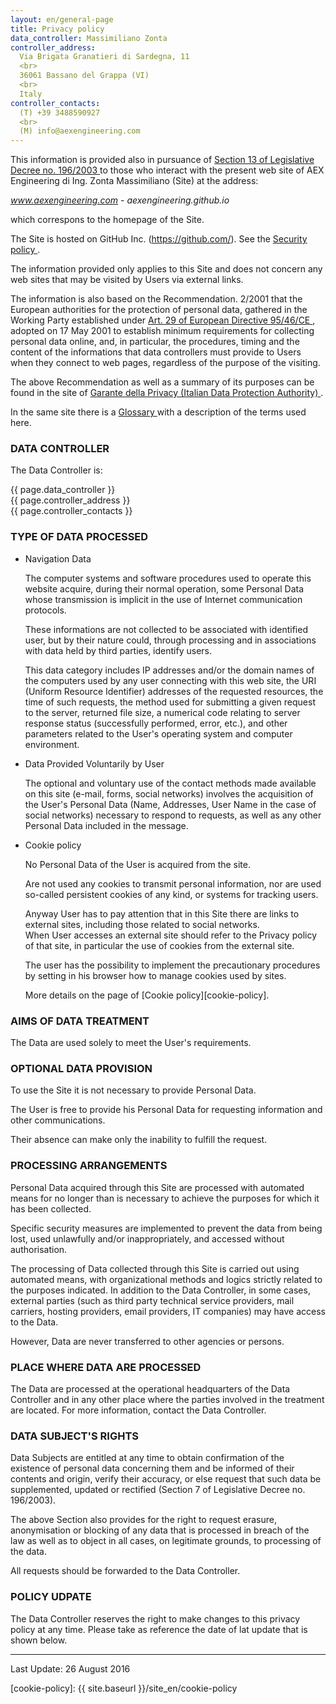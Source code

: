 ```yaml
---
layout: en/general-page
title: Privacy policy
data_controller: Massimiliano Zonta
controller_address:
  Via Brigata Granatieri di Sardegna, 11
  <br>
  36061 Bassano del Grappa (VI)
  <br>
  Italy
controller_contacts:
  (T) +39 3488590927
  <br>
  (M) info@aexengineering.com
---
```


This information is provided also in pursuance of [Section 13 of Legislative Decree no. 196/2003 <i class="fa fa-external-link"></i>][garante-privacy-art13-196-2003] to those who interact with the present web site of AEX Engineering di Ing. Zonta Massimiliano (Site) at the address:

*www.aexengineering.com* - *aexengineering.github.io*

which correspons to the homepage of the Site.

The Site is hosted on GitHub Inc. (https://github.com/). See the [Security policy <i class="fa fa-external-link"></i>][github-security].

The information provided only applies to this Site and does not concern any web sites that may be visited by Users via external links.

The information is also based on the Recommendation. 2/2001 that the European authorities for the protection of personal data, gathered in the Working Party established under [Art. 29 of European Directive 95/46/CE <i class="fa fa-external-link"></i>][direttiva-CE-95-46-art29], adopted on 17 May 2001 to establish minimum requirements for collecting personal data online, and, in particular, the procedures, timing and the content of the informations that data controllers must provide to Users when they connect to web pages, regardless of the purpose of the visiting.

The above Recommendation as well as a summary of its purposes can be found in the site of [Garante della Privacy (Italian Data Protection Authority) <i class="fa fa-external-link"></i>][garante-privacy-home].

In the same site there is a [Glossary <i class="fa fa-external-link"></i>][garante-privacy-glossario] with a description of the terms used here.

### DATA CONTROLLER

The Data Controller is:

{{ page.data_controller }} <br>
{{ page.controller_address }} <br>
{{ page.controller_contacts }}

### TYPE OF DATA PROCESSED

* Navigation Data

  The computer systems and software procedures used to operate this website acquire, during their normal operation, some Personal Data whose transmission is implicit in the use of Internet communication protocols.

  These informations are not collected to be associated with identified user, but by their nature could, through processing and in associations with data held by third parties, identify users.

  This data category includes IP addresses and/or the domain names of the computers used by any user connecting with this web site, the URI (Uniform Resource Identifier) addresses of the requested resources, the time of such requests, the method used for submitting a given request to the server, returned file size, a numerical code relating to server response status (successfully performed, error, etc.), and other parameters related to the User's operating system and computer environment.

* Data Provided Voluntarily by User

  The optional and voluntary use of the contact methods made available on this site (e-mail, forms, social networks) involves the acquisition of the User's Personal Data (Name, Addresses, User Name in the case of social networks) necessary to respond to requests, as well as any other Personal Data included in the message.

* Cookie policy

  No Personal Data of the User is acquired from the site.

  Are not used any cookies to transmit personal information, nor are used so-called persistent cookies of any kind, or systems for tracking users.

  Anyway User has to pay attention that in this Site there are links to external sites, including those related to social networks.<br>
  When User accesses an external site should refer to the Privacy policy of that site, in particular the use of cookies from the external site.

  The user has the possibility to implement the precautionary procedures by setting in his browser how to manage cookies used by sites.<br>

  More details on the page of [Cookie policy][cookie-policy].

### AIMS OF DATA TREATMENT

The Data are used solely to meet the User's requirements.

### OPTIONAL DATA PROVISION

To use the Site it is not necessary to provide Personal Data.

The User is free to provide his Personal Data for requesting information and other communications.

Their absence can make only the inability to fulfill the request.

### PROCESSING ARRANGEMENTS

Personal Data acquired through this Site are processed with automated means for no longer than is necessary to achieve the purposes for which it has been collected.

Specific security measures are implemented to prevent the data from being lost, used unlawfully and/or inappropriately, and accessed without authorisation.

The processing of Data collected through this Site is carried out using automated means, with organizational methods and logics strictly related to the purposes indicated.
In addition to the Data Controller, in some cases, external parties (such as third party technical service providers, mail carriers, hosting providers, email providers, IT companies) may have access to the Data.

However, Data are never transferred to other agencies or persons.

### PLACE WHERE DATA ARE PROCESSED

The Data are processed at the operational headquarters of the Data Controller and in any other place where the parties involved in the treatment are located. For more information, contact the Data Controller.

### DATA SUBJECT'S RIGHTS

Data Subjects are entitled at any time to obtain confirmation of the existence of personal data concerning them and be informed of their contents and origin, verify their accuracy, or else request that such data be supplemented, updated or rectified (Section 7 of Legislative Decree no. 196/2003).

The above Section also provides for the right to request erasure, anonymisation or blocking of any data that is processed in breach of the law as well as to object in all cases, on legitimate grounds, to processing of the data.

All requests should be forwarded to the Data Controller.

### POLICY UDPATE

The Data Controller reserves the right to make changes to this privacy policy at any time.
Please take as reference the date of lat update that is shown below.

<hr>

Last Update: 26 August 2016

<!-- Links -->

[garante-privacy-home]: http://www.garanteprivacy.it/web/guest/home_en

[garante-privacy-art13-196-2003]: http://www.garanteprivacy.it/web/guest/home/docweb/-/docweb-display/docweb/4814258

[garante-privacy-glossario]: http://www.garanteprivacy.it/home_en/data-protection-and-privacy-glossary

[direttiva-CE-95-46-art29]: http://ec.europa.eu/justice/data-protection/article-29/index_en.htm

[github-security]: https://help.github.com/articles/github-security/

[cookie-policy]: {{ site.baseurl }}/site_en/cookie-policy

[twitter-policy]: https://twitter.com/privacy?lang=it

[linkedin-policy]: https://www.linkedin.com/legal/privacy-policy?trk=uno-reg-guest-home-privacy-policy

[microsoft-policy]: https://www.microsoft.com/it-it/privacystatement/default.aspx

[github-policy]: https://help.github.com/articles/github-privacy-policy/
